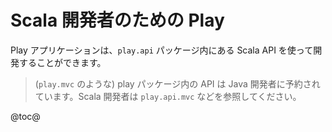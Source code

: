<!--- Copyright (C) 2009-2015 Typesafe Inc. <http://www.typesafe.com> -->
<!--
# Play for Scala developers
-->
# Scala 開発者のための Play

<!--
The Scala API for Play application developers is available in the `play.api` package. 
-->
Play アプリケーションは、`play.api` パッケージ内にある Scala API を使って開発することができます。

<!--
> The API available directly inside the `play` package (such as `play.mvc`) is reserved for Java developers. As a Scala developer, look at `play.api.mvc`.
-->
> (`play.mvc` のような) play パッケージ内の API は Java 開発者に予約されています。Scala 開発者は `play.api.mvc` などを参照してください。

@toc@
